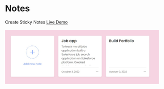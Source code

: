 # Notes
Create Sticky Notes
<a href="https://akki4feb95.github.io/Notes/">Live Demo</a>
<br>
<br>
<img src="Sticky Notes.jpg" alt="Demo">
